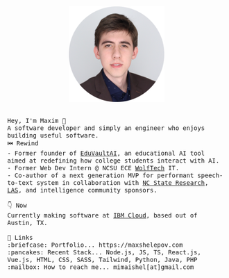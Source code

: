 <div align="center">
  <img src="https://raw.githubusercontent.com/feifyKike/feifyKike/main/recentportrait.png" width="220"/><br/><br/>
</div>
<p align="left">
  <samp>
    Hey, I'm Maxim 👋 <br/>
    A software developer and simply an engineer who enjoys building useful software.<br/>
    ⏮️ Rewind<br/>
    - Former founder of <a href="https://blog.eduvaultai.com/">EduVaultAI</a>, an educational AI tool aimed at redefining how college students interact with AI.<br/>
    - Former Web Dev Intern @ NCSU ECE <a href="https://tools.wolftech.ncsu.edu/">WolfTech</a> IT.<br/>
    - Co-author of a next generation MVP for performant speech-to-text system in collaboration with <a href="https://www.ncsu.edu/research/">NC State Research</a>, <a href="https://ncsu-las.org">LAS</a>, and intelligence community sponsors.<br/><br/>
    👇 Now<br/>
    Currently making software at <a href="https://www.ibm.com/cloud">IBM Cloud</a>, based out of Austin, TX.<br/><br/>
    🔗 Links<br/>
    :briefcase: Portfolio... https://maxshelepov.com <br/>
    :pancakes: Recent Stack... Node.js, JS, TS, React.js, Vue.js, HTML, CSS, SASS, Tailwind, Python, Java, PHP <br/>
    :mailbox: How to reach me... mimaishel[at]gmail.com <br/>
  </samp>
</p>
<!--
**feifyKike/feifyKike** is a ✨ _special_ ✨ repository because its `README.md` (this file) appears on your GitHub profile.

Here are some ideas to get you started:

- 🔭 I’m currently working on ...
- 🌱 I’m currently learning ...
- 👯 I’m looking to collaborate on ...
- 🤔 I’m looking for help with ...
- 💬 Ask me about ...
- 📫 How to reach me: ...
- 😄 Pronouns: ...
- ⚡ Fun fact: ...
-->
